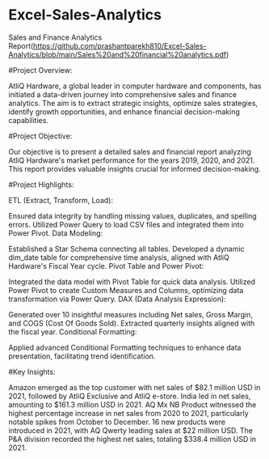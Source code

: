 # Excel-Sales-Analytics
Sales and Finance Analytics Report(https://github.com/prashantparekh810/Excel-Sales-Analytics/blob/main/Sales%20and%20financial%20analytics.pdf)

#Project Overview:

AtliQ Hardware, a global leader in computer hardware and components, has initiated a data-driven journey into comprehensive sales and finance analytics. The aim is to extract strategic insights, optimize sales strategies, identify growth opportunities, and enhance financial decision-making capabilities.

#Project Objective:

Our objective is to present a detailed sales and financial report analyzing AtliQ Hardware's market performance for the years 2019, 2020, and 2021. This report provides valuable insights crucial for informed decision-making.

#Project Highlights:

ETL (Extract, Transform, Load):

Ensured data integrity by handling missing values, duplicates, and spelling errors.
Utilized Power Query to load CSV files and integrated them into Power Pivot.
Data Modeling:

Established a Star Schema connecting all tables.
Developed a dynamic dim_date table for comprehensive time analysis, aligned with AtliQ Hardware's Fiscal Year cycle.
Pivot Table and Power Pivot:

Integrated the data model with Pivot Table for quick data analysis.
Utilized Power Pivot to create Custom Measures and Columns, optimizing data transformation via Power Query.
DAX (Data Analysis Expression):

Generated over 10 insightful measures including Net sales, Gross Margin, and COGS (Cost Of Goods Sold).
Extracted quarterly insights aligned with the fiscal year.
Conditional Formatting:

Applied advanced Conditional Formatting techniques to enhance data presentation, facilitating trend identification.

#Key Insights:

Amazon emerged as the top customer with net sales of $82.1 million USD in 2021, followed by AtliQ Exclusive and AtliQ e-store.
India led in net sales, amounting to $161.3 million USD in 2021.
AQ Mx NB Product witnessed the highest percentage increase in net sales from 2020 to 2021, particularly notable spikes from October to December.
16 new products were introduced in 2021, with AQ Qwerty leading sales at $22 million USD.
The P&A division recorded the highest net sales, totaling $338.4 million USD in 2021.
